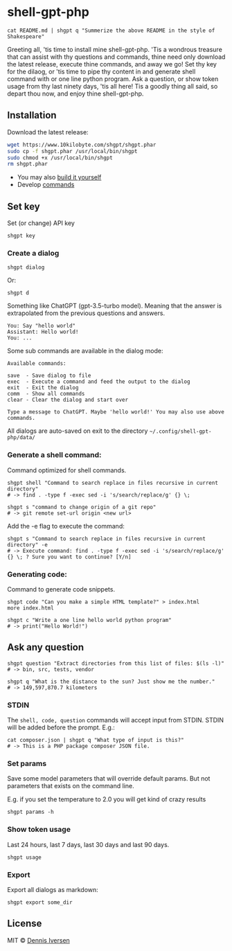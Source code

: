 # shell-gpt-php

    cat README.md | shgpt q "Summerize the above README in the style of Shakespeare"

Greeting all, 'tis time to install mine shell-gpt-php. 'Tis a wondrous treasure that can assist with thy questions and commands, thine need only download the latest release, execute thine commands, and away we go! Set thy key for the dilaog, or 'tis time to pipe thy content in and generate shell command with or one line python program. Ask a question, or show token usage from thy last ninety days, 'tis all here! Tis a goodly thing all said, so depart thou now, and enjoy thine shell-gpt-php.

## Installation

Download the latest release:

```bash
wget https://www.10kilobyte.com/shgpt/shgpt.phar
sudo cp -f shgpt.phar /usr/local/bin/shgpt
sudo chmod +x /usr/local/bin/shgpt
rm shgpt.phar
```

* You may also [build it yourself](docs/BUILD.md) 
* Develop [commands](docs/DEVELOP.md)

## Set key

Set (or change) API key

    shgpt key

### Create a dialog

    shgpt dialog

Or:

    shgpt d

Something like ChatGPT (gpt-3.5-turbo model). Meaning that the answer is extrapolated from the previous questions and answers.

    You: Say "hello world"
    Assistant: Hello world!
    You: ...

Some sub commands are available in the dialog mode:

    Available commands: 

    save  - Save dialog to file
    exec  - Execute a command and feed the output to the dialog
    exit  - Exit the dialog
    comm  - Show all commands
    clear - Clear the dialog and start over

    Type a message to ChatGPT. Maybe 'hello world!' You may also use above commands.

All dialogs are auto-saved on exit to the directory `~/.config/shell-gpt-php/data/`

### Generate a shell command: 

Command optimized for shell commands.

    shgpt shell "Command to search replace in files recursive in current directory"
    # -> find . -type f -exec sed -i 's/search/replace/g' {} \;

    shgpt s "command to change origin of a git repo"
    # -> git remote set-url origin <new url>

Add the -e flag to execute the command:

    shgpt s "Command to search replace in files recursive in current directory" -e
    # -> Execute command: find . -type f -exec sed -i 's/search/replace/g' {} \; ? Sure you want to continue? [Y/n]

### Generating code:

Command to generate code snippets.

    shgpt code "Can you make a simple HTML template?" > index.html
    more index.html

    shgpt c "Write a one line hello world python program"
    # -> print("Hello World!")

## Ask any question

    shgpt question "Extract directories from this list of files: $(ls -l)"
    # -> bin, src, tests, vendor

    shgpt q "What is the distance to the sun? Just show me the number."
    # -> 149,597,870.7 kilometers 

### STDIN

The `shell, code, question` commands will accept input from STDIN. STDIN will be added before the prompt. E.g.: 

    cat composer.json | shgpt q "What type of input is this?"
    # -> This is a PHP package composer JSON file.

### Set params

Save some model parameters that will override default params.
But not parameters that exists on the command line. 

E.g. if you set the temperature to 2.0 you will get kind of crazy results
    
    shgpt params -h

### Show token usage

Last 24 hours, last 7 days, last 30 days and last 90 days. 

    shgpt usage

### Export

Export all dialogs as markdown: 

    shgpt export some_dir

## License

MIT © [Dennis Iversen](https://github.com/diversen)
